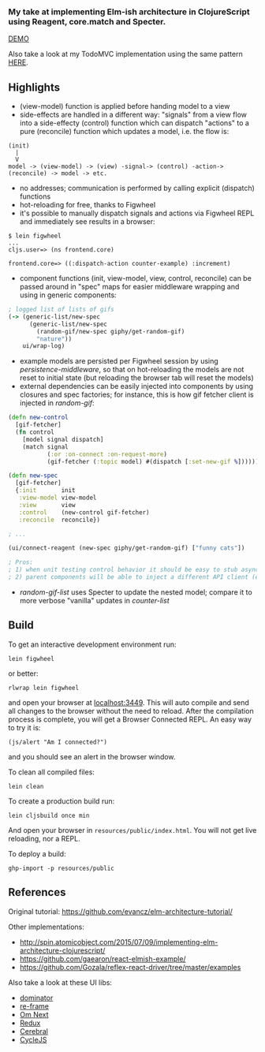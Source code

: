### My take at implementing Elm-ish architecture in ClojureScript using Reagent, core.match and Specter.

[DEMO](http://metametadata.github.io/cljs-elmish-examples/)

Also take a look at my TodoMVC implementation using the same pattern [HERE](https://github.com/metametadata/cljs-elmish-todomvc).

## Highlights
* (view-model) function is applied before handing model to a view
* side-effects are handled in a different way: "signals" from a view flow into a side-effecty (control) function which 
can dispatch "actions" to a pure (reconcile) function which updates a model, i.e. the flow is:

```
(init)
  |
  V
model -> (view-model) -> (view) -signal-> (control) -action-> (reconcile) -> model -> etc.
```
    
* no addresses; communication is performed by calling explicit (dispatch) functions
* hot-reloading for free, thanks to Figwheel
* it's possible to manually dispatch signals and actions via Figwheel REPL and immediately see results in a browser:
  
```
$ lein figwheel
...
cljs.user=> (ns frontend.core)

frontend.core=> ((:dispatch-action counter-example) :increment)
```
* component functions (init, view-model, view, control, reconcile) can be passed around in "spec" maps for easier 
middleware wrapping and using in generic components:

```clj
; logged list of lists of gifs
(-> (generic-list/new-spec
      (generic-list/new-spec
        (random-gif/new-spec giphy/get-random-gif)
        "nature"))
    ui/wrap-log)      
```
* example models are persisted per Figwheel session by using *persistence-middleware*, 
so that on hot-reloading the models are not reset to initial state (but reloading the browser tab will reset the models)
* external dependencies can be easily injected into components by using closures and spec factories; 
for instance, this is how gif fetcher client is injected in *random-gif*:

```clj
(defn new-control
  [gif-fetcher]
  (fn control
    [model signal dispatch]
    (match signal
           (:or :on-connect :on-request-more)
           (gif-fetcher (:topic model) #(dispatch [:set-new-gif %])))))

(defn new-spec
  [gif-fetcher]
  {:init       init
   :view-model view-model
   :view       view
   :control    (new-control gif-fetcher)
   :reconcile  reconcile})

; ...

(ui/connect-reagent (new-spec giphy/get-random-gif) ["funny cats"])

; Pros: 
; 1) when unit testing control behavior it should be easy to stub async API code
; 2) parent components will be able to inject a different API client (e.g. Imgur one)
```
* *random-gif-list* uses Specter to update the nested model; compare it to more verbose "vanilla" updates in *counter-list*

## Build

To get an interactive development environment run:

    lein figwheel
    
or better:
    
    rlwrap lein figwheel

and open your browser at [localhost:3449](http://localhost:3449/).
This will auto compile and send all changes to the browser without the
need to reload. After the compilation process is complete, you will
get a Browser Connected REPL. An easy way to try it is:

    (js/alert "Am I connected?")

and you should see an alert in the browser window.

To clean all compiled files:

    lein clean

To create a production build run:

    lein cljsbuild once min

And open your browser in `resources/public/index.html`. You will not
get live reloading, nor a REPL.

To deploy a build:
 
    ghp-import -p resources/public

## References
Original tutorial:
https://github.com/evancz/elm-architecture-tutorial/

Other implementations:
* http://spin.atomicobject.com/2015/07/09/implementing-elm-architecture-clojurescript/
* https://github.com/gaearon/react-elmish-example/
* https://github.com/Gozala/reflex-react-driver/tree/master/examples

Also take a look at these UI libs: 
* [dominator](https://github.com/dubiousdavid/dominator)
* [re-frame](https://github.com/Day8/re-frame)
* [Om Next](https://github.com/omcljs/om/wiki/Quick-Start-(om.next))
* [Redux](https://github.com/rackt/redux)
* [Cerebral](https://github.com/christianalfoni/cerebral)
* [CycleJS](http://cycle.js.org/)